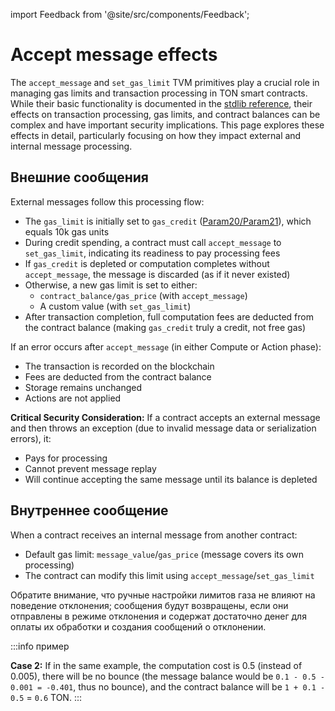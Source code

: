 import Feedback from '@site/src/components/Feedback';

# Accept message effects

The `accept_message` and `set_gas_limit` TVM primitives play a crucial role in managing gas limits and transaction processing in TON smart contracts. While their basic functionality is documented in the [stdlib reference](/v3/documentation/smart-contracts/func/docs/stdlib#accept_message), their effects on transaction processing, gas limits, and contract balances can be complex and have important security implications. This page explores these effects in detail, particularly focusing on how they impact external and internal message processing.

## Внешние сообщения

External messages follow this processing flow:

- The `gas_limit` is initially set to `gas_credit` ([Param20/Param21](v3/documentation/network/configs/blockchain-configs#param-20-and-21)), which equals 10k gas units
- During credit spending, a contract must call `accept_message` to `set_gas_limit`, indicating its readiness to pay processing fees
- If `gas_credit` is depleted or computation completes without `accept_message`, the message is discarded (as if it never existed)
- Otherwise, a new gas limit is set to either:
  - `contract_balance/gas_price` (with `accept_message`)
  - A custom value (with `set_gas_limit`)
- After transaction completion, full computation fees are deducted from the contract balance (making `gas_credit` truly a credit, not free gas)

If an error occurs after `accept_message` (in either Compute or Action phase):

- The transaction is recorded on the blockchain
- Fees are deducted from the contract balance
- Storage remains unchanged
- Actions are not applied

**Critical Security Consideration:**
If a contract accepts an external message and then throws an exception (due to invalid message data or serialization errors), it:

- Pays for processing
- Cannot prevent message replay
- Will continue accepting the same message until its balance is depleted

## Внутреннее сообщение

When a contract receives an internal message from another contract:

- Default gas limit: `message_value`/`gas_price` (message covers its own processing)
- The contract can modify this limit using `accept_message`/`set_gas_limit`

Обратите внимание, что ручные настройки лимитов газа не влияют на поведение отклонения; сообщения будут возвращены, если они отправлены в режиме отклонения и содержат достаточно денег для оплаты их обработки и создания сообщений о отклонении.

:::info пример

**Case 2:**
If in the same example, the computation cost is 0.5 (instead of 0.005), there will be no bounce (the message balance would be `0.1 - 0.5 - 0.001 = -0.401`, thus no bounce), and the contract balance will be `1 + 0.1 - 0.5` = `0.6` TON.
:::

<Feedback />


